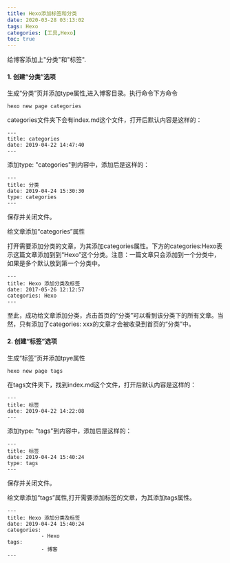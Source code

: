 ```yaml
---
title: Hexo添加标签和分类
date: 2020-03-28 03:13:02
tags: Hexo
categories: [工具,Hexo]
toc: true
---
```


给博客添加上"分类"和"标签".

<!-- more --> 

#### 1. 创建“分类”选项

生成“分类”页并添加type属性,进入博客目录。执行命令下方命令

```
hexo new page categories
```

categories文件夹下会有index.md这个文件，打开后默认内容是这样的：

```
---
title: categories
date: 2019-04-22 14:47:40
---
```

添加type: "categories"到内容中，添加后是这样的：

```
---
title: 分类
date: 2019-04-24 15:30:30
type: categories
---
```

保存并关闭文件。



给文章添加“categories”属性

打开需要添加分类的文章，为其添加categories属性。下方的categories:Hexo表示这篇文章添加到到“Hexo”这个分类。注意：一篇文章只会添加到一个分类中，如果是多个默认放到第一个分类中。

```
---
title: Hexo 添加分类及标签
date: 2017-05-26 12:12:57
categories: Hexo
---
```

至此，成功给文章添加分类，点击首页的“分类”可以看到该分类下的所有文章。当然，只有添加了categories: xxx的文章才会被收录到首页的“分类”中。

#### 2. 创建“标签”选项

生成“标签”页并添加tpye属性

```
hexo new page tags
```

在tags文件夹下，找到index.md这个文件，打开后默认内容是这样的：

```
---
title: 标签
date: 2019-04-22 14:22:08
---
```

添加type: "tags"到内容中，添加后是这样的：

```
---
title: 标签
date: 2019-04-24 15:40:24
type: tags
---
```

保存并关闭文件。

给文章添加“tags”属性,打开需要添加标签的文章，为其添加tags属性。

```
---
title: Hexo 添加分类及标签
date: 2019-04-24 15:40:24
categories: 
           - Hexo
tags:
           - 博客
---
```